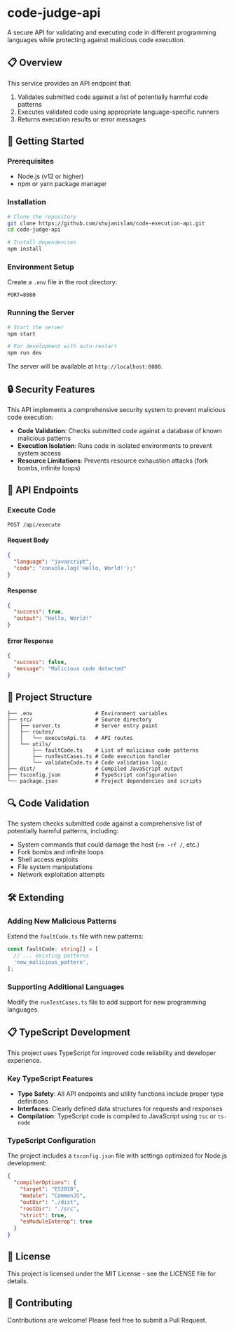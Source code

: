 # code-judge-api

A secure API for validating and executing code in different programming languages while protecting against malicious code execution.

## 📋 Overview

This service provides an API endpoint that:
1. Validates submitted code against a list of potentially harmful code patterns
2. Executes validated code using appropriate language-specific runners
3. Returns execution results or error messages

## 🚀 Getting Started

### Prerequisites

- Node.js (v12 or higher)
- npm or yarn package manager

### Installation

```bash
# Clone the repository
git clone https://github.com/shujanislam/code-execution-api.git
cd code-judge-api

# Install dependencies
npm install
```

### Environment Setup

Create a `.env` file in the root directory:

```
PORT=8080
```

### Running the Server

```bash
# Start the server
npm start

# For development with auto-restart
npm run dev
```

The server will be available at `http://localhost:8080`.

## 🔒 Security Features

This API implements a comprehensive security system to prevent malicious code execution:

- **Code Validation**: Checks submitted code against a database of known malicious patterns
- **Execution Isolation**: Runs code in isolated environments to prevent system access
- **Resource Limitations**: Prevents resource exhaustion attacks (fork bombs, infinite loops)

## 📡 API Endpoints

### Execute Code

```
POST /api/execute
```

#### Request Body

```json
{
  "language": "javascript",
  "code": "console.log('Hello, World!');"
}
```

#### Response

```json
{
  "success": true,
  "output": "Hello, World!"
}
```

#### Error Response

```json
{
  "success": false,
  "message": "Malicious code detected"
}
```

## 📁 Project Structure

```
├── .env                    # Environment variables
├── src/                    # Source directory
│   ├── server.ts           # Server entry point
│   ├── routes/
│   │   └── executeApi.ts   # API routes
│   └── utils/
│       ├── faultCode.ts    # List of malicious code patterns
│       ├── runTestCases.ts # Code execution handler
│       └── validateCode.ts # Code validation logic
├── dist/                   # Compiled JavaScript output
├── tsconfig.json           # TypeScript configuration
└── package.json            # Project dependencies and scripts
```

## 🔍 Code Validation

The system checks submitted code against a comprehensive list of potentially harmful patterns, including:

- System commands that could damage the host (`rm -rf /`, etc.)
- Fork bombs and infinite loops
- Shell access exploits
- File system manipulations
- Network exploitation attempts

## 🛠️ Extending

### Adding New Malicious Patterns

Extend the `faultCode.ts` file with new patterns:

```typescript
const faultCode: string[] = [
  // ... existing patterns
  'new_malicious_pattern',
];
```

### Supporting Additional Languages

Modify the `runTestCases.ts` file to add support for new programming languages.

## 📋 TypeScript Development

This project uses TypeScript for improved code reliability and developer experience.

### Key TypeScript Features

- **Type Safety**: All API endpoints and utility functions include proper type definitions
- **Interfaces**: Clearly defined data structures for requests and responses
- **Compilation**: TypeScript code is compiled to JavaScript using `tsc` or `ts-node`

### TypeScript Configuration

The project includes a `tsconfig.json` file with settings optimized for Node.js development:

```json
{
  "compilerOptions": {
    "target": "ES2018",
    "module": "CommonJS",
    "outDir": "./dist",
    "rootDir": "./src",
    "strict": true,
    "esModuleInterop": true
  }
}
```

## 📄 License

This project is licensed under the MIT License - see the LICENSE file for details.

## 🤝 Contributing

Contributions are welcome! Please feel free to submit a Pull Request.
